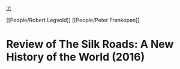 [🇿](zotero://select/library/items/QPKPBA7Q)

[[People/Robert Legvold]] [[People/Peter Frankopan]] 
# Review of The Silk Roads: A New History of the World (2016)

